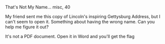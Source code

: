 That's Not My Name...
misc, 40

My friend sent me this copy of Lincoln's inspiring Gettysburg Address, but I can't seem to open it. Something about having the wrong name. Can you help me figure it out?

It's not a PDF document. Open it in Word and you'll get the flag
